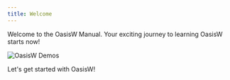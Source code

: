 ```yaml
---
title: Welcome
---
```


Welcome to the OasisW Manual. Your exciting journey to learning OasisW starts now!

![OasisW Demos](/img/user-manual/oasis-demos.png)

Let's get started with OasisW!

